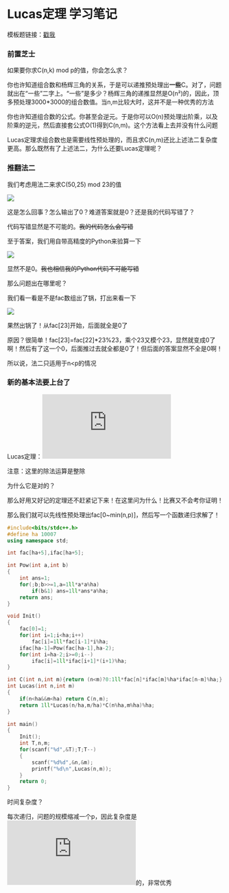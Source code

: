 # Lucas定理   学习笔记

模板题链接：[戳我](https://www.lydsy.com/JudgeOnline/problem.php?id=2982)

### 前置芝士

如果要你求C(n,k) mod p的值，你会怎么求？

你也许知道组合数和杨辉三角的关系，于是可以递推预处理出**一些**C。对了，问题就出在“一些”二字上。“一些”是多少？杨辉三角的递推显然是O(n²)的，因此，顶多预处理3000*3000的组合数值。当n,m比较大时，这并不是一种优秀的方法

你也许知道组合数的公式。你甚至会逆元。于是你可以O(n)预处理出阶乘，以及阶乘的逆元，然后直接套公式O(1)得到C(n,m)。这个方法看上去并没有什么问题

Lucas定理求组合数也是需要线性预处理的，而且求C(n,m)还比上述法二复杂度更高。那么既然有了上述法二，为什么还要Lucas定理呢？

### 推翻法二

我们考虑用法二来求C(50,25) mod 23的值

![](http://wx2.sinaimg.cn/mw690/0060lm7Tly1ft67hn2o2nj311y0kg0vz.jpg)

这是怎么回事？怎么输出了0？难道答案就是0？还是我的代码写错了？

代码写错显然是不可能的。~~我的代码怎么会写错~~

至于答案，我们用自带高精度的Python来验算一下

![](http://wx3.sinaimg.cn/mw690/0060lm7Tly1ft67oght60j30o60820to.jpg)

显然不是0。~~我也相信我的Python代码不可能写错~~

那么问题出在哪里呢？

我们看一看是不是fac数组出了锅，打出来看一下

![](http://wx1.sinaimg.cn/mw690/0060lm7Tly1ft67wcimfdj30it0crwew.jpg)

果然出锅了！从fac[23]开始，后面就全是0了

原因？很简单！fac[23]=fac[22]*23%23，乘个23又模个23，显然就变成0了啊！然后有了这一个0，后面推过去就全都是0了！但后面的答案显然不全是0啊！

所以说，法二只适用于n<p的情况

### 新的基本法要上台了

Lucas定理：![](http://latex.codecogs.com/svg.latex?C(n,m)=C(n/p,m/p)*C(n\;mod\;p,m\;mod\;p))

注意：这里的除法运算是整除

为什么它是对的？

那么好用又好记的定理还不赶紧记下来！在这里问为什么！比赛又不会考你证明！

那么我们就可以先线性预处理出fac[0~min(n,p)]，然后写一个函数递归求解了！

```cpp
#include<bits/stdc++.h>
#define ha 10007
using namespace std;

int fac[ha+5],ifac[ha+5];

int Pow(int a,int b)
{
	int ans=1;
	for(;b;b>>=1,a=1ll*a*a%ha)
		if(b&1) ans=1ll*ans*a%ha;
	return ans;
}

void Init()
{
	fac[0]=1;
	for(int i=1;i<ha;i++)
		fac[i]=1ll*fac[i-1]*i%ha;
	ifac[ha-1]=Pow(fac[ha-1],ha-2);
	for(int i=ha-2;i>=0;i--)
		ifac[i]=1ll*ifac[i+1]*(i+1)%ha;
}

int C(int n,int m){return (n<m)?0:1ll*fac[n]*ifac[m]%ha*ifac[n-m]%ha;}
int Lucas(int n,int m)
{
	if(n<ha&&m<ha) return C(n,m);
	return 1ll*Lucas(n/ha,m/ha)*C(n%ha,m%ha)%ha;
}

int main()
{
	Init();
	int T,n,m;
	for(scanf("%d",&T);T;T--)
	{
		scanf("%d%d",&n,&m);
		printf("%d\n",Lucas(n,m));
	}
	return 0;
}
```

时间复杂度？

每次递归，问题的规模缩减一个p，因此复杂度是![](http://latex.codecogs.com/svg.latex?log_p\;n)的，非常优秀